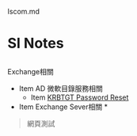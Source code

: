 Iscom.md
# SI Notes
<h2 id=AD相關></h2>
Exchange相關



* Item AD 微軟目錄服務相關
  * Item [KRBTGT Password Reset](https://www.alitajran.com/krbtgt-password-reset/)
* Item Exchange Sever相關
  *
>網頁測試
